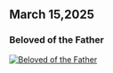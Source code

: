 ## March 15,2025

### Beloved of the Father

[![Beloved of the Father](https://raw.githubusercontent.com/linusjf/RIAY/refs/heads/main/March/jpgs/Day74.jpg)](https://youtu.be/ByEx2pE3s0s "Beloved of the Father")
